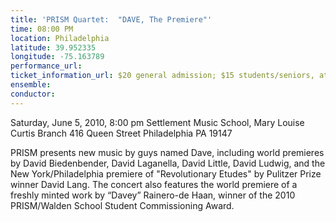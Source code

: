 ```yaml
---
title: 'PRISM Quartet:  "DAVE, The Premiere"'
time: 08:00 PM
location: Philadelphia
latitude: 39.952335
longitude: -75.163789
performance_url: 
ticket_information_url: $20 general admission; $15 students/seniors, at door only (no reservations required)
ensemble: 
conductor: 
---
```

Saturday, June 5, 2010, 8:00 pm
Settlement Music School, Mary Louise Curtis Branch
416 Queen Street 
Philadelphia PA 19147

PRISM presents new music by guys named Dave, including world premieres by David Biedenbender, David Laganella, David Little, David Ludwig, and the New York/Philadelphia premiere of "Revolutionary Etudes" by Pulitzer Prize winner David Lang. The concert also features the world premiere of a freshly minted work by &#8220;Davey&#8221; Rainero-de Haan, winner of the 2010 PRISM/Walden School Student Commissioning Award.

